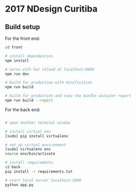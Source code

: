 # 2017 NDesign Curitiba

## Build setup

For the front end:

``` bash
cd front

# install dependencies
npm install

# serve with hot reload at localhost:8080
npm run dev

# build for production with minification
npm run build

# build for production and view the bundle analyzer report
npm run build --report
```

For the back end:

``` bash

# open another terminal window

# install virtual env
[sudo] pip install virtualenv

# set up virtual environment
[sudo] virtualenv env
source env/bin/activate

# install requirements
cd back
pip install -r requirements.txt

# start local server localhost:5000
python app.py

```
